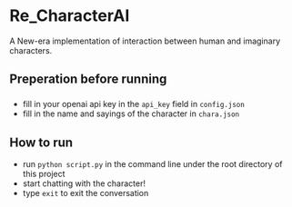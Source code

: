 # Re_CharacterAI
A New-era implementation of interaction between human and imaginary characters.

## Preperation before running
### 
- fill in your openai api key in the `api_key` field in `config.json`
- fill in the name and sayings of the character in `chara.json`

## How to run
- run `python script.py` in the command line under the root directory of this project
- start chatting with the character!
- type `exit` to exit the conversation